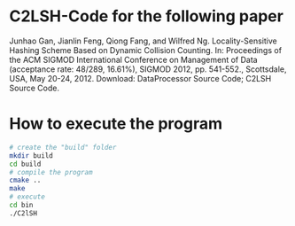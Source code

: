 # C2LSH-Code for the following paper

Junhao Gan, Jianlin Feng, Qiong Fang, and Wilfred Ng. Locality-Sensitive Hashing Scheme Based on Dynamic Collision Counting. In: Proceedings of the ACM SIGMOD International Conference on Management of Data (acceptance rate: 48/289, 16.61%), SIGMOD 2012, pp. 541-552., Scottsdale, USA, May 20-24, 2012. Download: DataProcessor Source Code; C2LSH Source Code.

# How to execute the program

```bash
# create the "build" folder
mkdir build
cd build
# compile the program
cmake ..
make
# execute
cd bin
./C2lSH
```